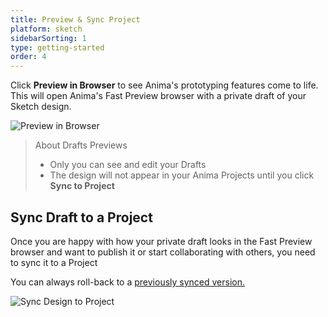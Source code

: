 ```yaml
---
title: Preview & Sync Project
platform: sketch
sidebarSorting: 1
type: getting-started
order: 4
---
```


Click **Preview in Browser** to see Anima's prototyping features come to life. This will open Anima's Fast Preview browser with a private draft of your Sketch design.

![Preview in Browser](https://s3.amazonaws.com/animaapp/docs/sketch/Getting%20Started%20-%20Preview%20in%20Browser.png)

> About Drafts Previews
>
> - Only you can see and edit your Drafts 
> - The design will not appear in your Anima Projects until you click **Sync to Project**


## Sync Draft to a Project

Once you are happy with how your private draft looks in the Fast Preview browser and want to publish it or start collaborating with others, you need to sync it to a Project

You can always roll-back to a [previously synced version.](/v3/sketch/prototype-link/project-settings.html#Versions)

![Sync Design to Project](https://s3.amazonaws.com/animaapp/docs/sketch/Getting%20Started%20-%20Sync%20to%20Project.png "Sync design to Project")
